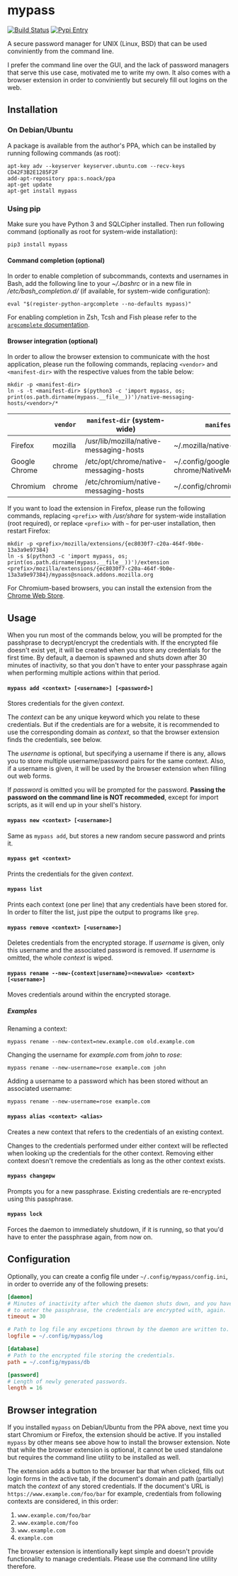 mypass
======

[![Build Status](https://travis-ci.org/snoack/mypass.svg?branch=master)](https://travis-ci.org/snoack/mypass)
[![Pypi Entry](https://badge.fury.io/py/mypass.svg)](https://pypi.python.org/pypi/mypass)

A secure password manager for UNIX (Linux, BSD) that can be used conviniently
from the command line.

I prefer the command line over the GUI, and the lack of password managers that
serve this use case, motivated me to write my own. It also comes with a browser
extension in order to conviniently but securely fill out logins on the web.


Installation
------------

### On Debian/Ubuntu

A package is available from the author's PPA, which can be installed by running
following commands (as root):

```
apt-key adv --keyserver keyserver.ubuntu.com --recv-keys CD42F3B2E1285F2F
add-apt-repository ppa:s.noack/ppa
apt-get update
apt-get install mypass
```


### Using pip

Make sure you have Python 3 and SQLCipher installed. Then run following
command (optionally as root for system-wide installation):

```
pip3 install mypass
```


#### Command completion (optional)

In order to enable completion of subcommands, contexts and usernames in Bash,
add the following line to your *~/.bashrc* or in a new file in
*/etc/bash_completion.d/* (if available, for system-wide configuration):

```
eval "$(register-python-argcomplete --no-defaults mypass)"
```

For enabling completion in Zsh, Tcsh and Fish please refer to the [`argcomplete` documentation][1].


#### Browser integration (optional)

In order to allow the browser extension to communicate with the host application,
please run the following commands, replacing `<vendor>` and `<manifest-dir>`
with the respective values from the table below:

```
mkdir -p <manifest-dir>
ln -s -t <manifest-dir> $(python3 -c 'import mypass, os; print(os.path.dirname(mypass.__file__))')/native-messaging-hosts/<vendor>/*
```

|               | `vendor` | `manifest-dir` (system-wide)            | `manifest-dir` (per-user)                    |
| ------------- | -------- | --------------------------------------- | -------------------------------------------- |
| Firefox       | mozilla  | /usr/lib/mozilla/native-messaging-hosts | ~/.mozilla/native-messaging-hosts            |
| Google Chrome | chrome   | /etc/opt/chrome/native-messaging-hosts  | ~/.config/google-chrome/NativeMessagingHosts |
| Chromium      | chrome   | /etc/chromium/native-messaging-hosts    | ~/.config/chromium/NativeMessagingHosts      |


If you want to load the extension in Firefox, please run the following commands,
replacing `<prefix>` with */usr/share* for system-wide installation (root required),
or replace `<prefix>` with `~` for per-user installation, then restart Firefox:

```
mkdir -p <prefix>/mozilla/extensions/{ec8030f7-c20a-464f-9b0e-13a3a9e97384}
ln -s $(python3 -c 'import mypass, os; print(os.path.dirname(mypass.__file__))')/extension <prefix>/mozilla/extensions/{ec8030f7-c20a-464f-9b0e-13a3a9e97384}/mypass@snoack.addons.mozilla.org
```

For Chromium-based browsers, you can install the extension from the [Chrome Web Store][2].


Usage
-----

When you run most of the commands below, you will be prompted for the passhprase
to decrypt/encrypt the credentials with. If the encrypted file doesn't exist yet,
it will be created when you store any credentials for the first time.
By default, a daemon is spawned and shuts down after 30 minutes of inactivity,
so that you don't have to enter your passphrase again when performing multiple
actions within that period.


#### `mypass add <context> [<username>] [<password>]`

Stores credentials for the given *context*.

The *context* can be any unique keyword which you relate to these credentials. But
if the credentials are for a website, it is recommended to use the corresponding
domain as *context*, so that the browser extension finds the credentials, see below.

The *username* is optional, but specifying a username if there is any, allows you
to store multiple username/password pairs for the same context. Also, if a username
is given, it will be used by the browser extension when filling out web forms.

If *password* is omitted you will be prompted for the password. **Passing the
password on the command line is NOT recommeded**, except for import scripts,
as it will end up in your shell's history.


#### `mypass new <context> [<username>]`

Same as `mypass add`, but stores a new random secure password and prints it.


#### `mypass get <context>`

Prints the credentials for the given *context*.


#### `mypass list`

Prints each context (one per line) that any credentials have been stored for.
In order to filter the list, just pipe the output to programs like `grep`.


#### `mypass remove <context> [<username>]`

Deletes credentials from the encrypted storage. If *username* is given, only
this username and the associated password is removed. If *username* is omitted,
the whole *context* is wiped.


#### `mypass rename --new-{context|username}=<newvalue> <context> [<username>]`

Moves credentials around within the encrypted storage.


##### Examples

Renaming a context:

```
mypass rename --new-context=new.example.com old.example.com
```

Changing the username for *example.com* from *john* to *rose*:

```
mypass rename --new-username=rose example.com john
```

Adding a username to a password which has been stored without an associated username:

```
mypass rename --new-username=rose example.com
```


#### `mypass alias <context> <alias>`

Creates a new context that refers to the credentials of an existing context.

Changes to the credentials performed under either context will be reflected
when looking up the credentials for the other context. Removing either context
doesn't remove the credentials as long as the other context exists.


#### `mypass changepw`

Prompts you for a new passphrase. Existing credentials are re-encrypted
using this passphrase.


#### `mypass lock`

Forces the daemon to immediately shutdown, if it is running,
so that you'd have to enter the passphrase again, from now on.


Configuration
-------------

Optionally, you can create a config file under `~/.config/mypass/config.ini`,
in order to override any of the following presets:

```ini
[daemon]
# Minutes of inactivity after which the daemon shuts down, and you have
# to enter the passphrase, the credentials are encrypted with, again.
timeout = 30

# Path to log file any excpetions thrown by the daemon are written to.
logfile = ~/.config/mypass/log

[database]
# Path to the encrypted file storing the credentials.
path = ~/.config/mypass/db

[password]
# Length of newly generated passwords.
length = 16
```


Browser integration
-------------------

If you installed `mypass` on Debian/Ubuntu from the PPA above, next time you
start Chromium or Firefox, the extension should be active. If you installed
`mypass` by other means see above how to install the browser extension.
Note that while the browser extension is optional, it cannot be used standalone
but requires the command line utility to be installed as well.

The extension adds a button to the browser bar that when clicked, fills out login
forms in the active tab, if the document's domain and path (partially) match the
*context* of any stored credentials. If the document's URL is `https://www.example.com/foo/bar`
for example, credentials from following contexts are considered, in this order:

1. `www.example.com/foo/bar`
2. `www.example.com/foo`
3. `www.example.com`
4. `example.com`

The browser extension is intentionally kept simple and doesn't provide functionality
to manage credentials. Please use the command line utility therefore.

[1]: https://argcomplete.readthedocs.io/#zsh-support
[2]: https://chrome.google.com/webstore/detail/mypass/ddbeciaedkkgeiaellofogahfcolmkka
